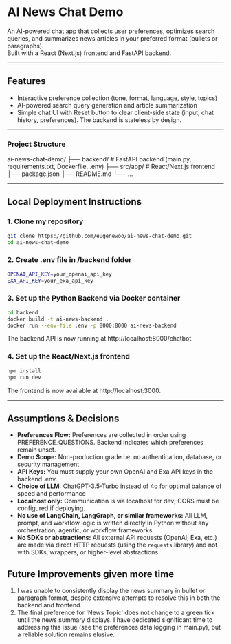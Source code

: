 # AI News Chat Demo

An AI-powered chat app that collects user preferences, optimizes search queries, and summarizes news articles in your preferred format (bullets or paragraphs).  
Built with a React (Next.js) frontend and FastAPI backend.

---

## Features

- Interactive preference collection (tone, format, language, style, topics)
- AI-powered search query generation and article summarization
- Simple chat UI with Reset button to clear client-side state (input, chat history, preferences). The backend is stateless by design.

---

### Project Structure
ai-news-chat-demo/
  ├── backend/           # FastAPI backend (main.py, requirements.txt, Dockerfile, .env)
  ├── src/app/           # React/Next.js frontend
  ├── package.json
  ├── README.md
  └── ...

---

## Local Deployment Instructions

### 1. Clone my repository
```bash
git clone https://github.com/eugenewoo/ai-news-chat-demo.git
cd ai-news-chat-demo
```
### 2. Create .env file in /backend folder
```bash
OPENAI_API_KEY=your_openai_api_key
EXA_API_KEY=your_exa_api_key
```
### 3. Set up the Python Backend via Docker container
```bash
cd backend
docker build -t ai-news-backend .
docker run --env-file .env -p 8000:8000 ai-news-backend
```
The backend API is now running at http://localhost:8000/chatbot.

### 4. Set up the React/Next.js frontend
```bash
npm install
npm run dev
```
The frontend is now available at http://localhost:3000.

---

## Assumptions & Decisions
- **Preferences Flow:** Preferences are collected in order using PREFERENCE_QUESTIONS. Backend indicates which preferences remain unset.
- **Demo Scope:** Non-production grade i.e. no authentication, database, or security management 
- **API Keys:** You must supply your own OpenAI and Exa API keys in the backend .env.
- **Choice of LLM:** ChatGPT-3.5-Turbo instead of 4o for optimal balance of speed and performance 
- **Localhost only:** Communication is via localhost for dev; CORS must be configured if deploying.
- **No use of LangChain, LangGraph, or similar frameworks:** All LLM, prompt, and workflow logic is written directly in Python without any orchestration, agentic, or workflow frameworks.
- **No SDKs or abstractions:** All external API requests (OpenAI, Exa, etc.) are made via direct HTTP requests (using the `requests` library) and not with SDKs, wrappers, or higher-level abstractions.

## Future Improvements given more time
1. I was unable to consistently display the news summary in bullet or paragraph format, despite extensive attempts to resolve this in both the backend and frontend.
2. The final preference for 'News Topic' does not change to a green tick until the news summary displays. I have dedicated significant time to addressing this issue (see the preferences data logging in main.py), but a reliable solution remains elusive.
